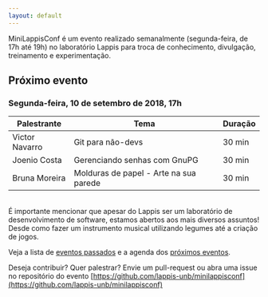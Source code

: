 ```yaml
---
layout: default
---
```


MiniLappisConf é um evento realizado semanalmente (segunda-feira, de 17h até
19h) no laboratório Lappis para troca de conhecimento, divulgação, treinamento
e experimentação.

## Próximo evento

### Segunda-feira, 10 de setembro de 2018, 17h

| Palestrante        | Tema                                     | Duração |
| ------------------ | ---------------------------------------- | ------- |
| Victor Navarro     | Git para não-devs                        | 30 min  |
| Joenio Costa       | Gerenciando senhas com GnuPG             | 30 min  |
| Bruna Moreira      | Molduras de papel - Arte na sua parede   | 30 min  |

<br/>
É importante mencionar que apesar do Lappis ser um laboratório de
desenvolvimento de software, estamos abertos aos mais diversos assuntos! Desde
como fazer um instrumento musical utilizando legumes até a criação de jogos.

Veja a lista de <a href="passados">eventos passados</a> e
a agenda dos <a href="agenda">próximos eventos</a>.

Deseja contribuir? Quer palestrar? Envie um pull-request ou abra uma issue no
repositório do evento
[https://github.com/lappis-unb/minilappisconf](https://github.com/lappis-unb/minilappisconf)
